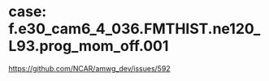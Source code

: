 # case: f.e30_cam6_4_036.FMTHIST.ne120_L93.prog_mom_off.001
https://github.com/NCAR/amwg_dev/issues/592
